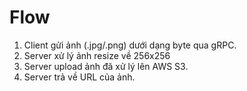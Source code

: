 # Flow
1. Client gửi ảnh (.jpg/.png) dưới dạng byte qua gRPC.
2. Server xử lý ảnh resize về 256x256
3. Server upload ảnh đã xử lý lên AWS S3.
4. Server trả về URL của ảnh.
